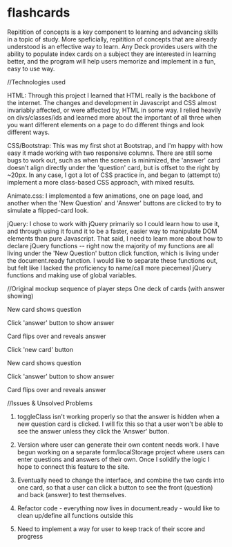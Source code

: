 
# flashcards



Repitition of concepts is a key component to learning and advancing skills in a topic of study. More speficially, repitition of concepts that are already understood is an effective way to learn. Any Deck provides users with the ability to populate index cards on a subject they are interested in learning better, and the program will help users memorize and implement in a fun, easy to use way.


//Technologies used

HTML: Through this project I learned that HTML really is the backbone of the internet. The changes and development in Javascript and CSS almost invariably affected, or were affected by, HTML in some way. I relied heavily on divs/classes/ids and learned more about the important of all three when you want different elements on a page to do different things and look different ways.

CSS/Bootstrap: This was my first shot at Bootstrap, and I'm happy with how easy it made working with two responsive columns. There are still some bugs to work out, such as when the screen is minimized, the 'answer' card doesn't align directly under the 'question' card, but is offset to the right by ~20px. In any case, I got a lot of CSS practice in, and began to (attempt to) implement a more class-based CSS approach, with mixed results.

Animate.css: I implemented a few animations, one on page load, and another when the 'New Question' and 'Answer' buttons are clicked to try to simulate a flipped-card look.

jQuery: I chose to work with jQuery primarily so I could learn how to use it, and through using it found it to be a faster, easier way to manipulate DOM elements than pure Javascript. That said, I need to learn more about how to declare jQuery functions -- right now the majority of my functions are all living under the 'New Question' button click function, which is living under the document.ready function. I would like to separate these functions out, but felt like I lacked the proficiency to name/call more piecemeal jQuery functions and making use of global variables.




//Original mockup sequence of player steps
One deck of cards (with answer showing)

New card shows question

Click 'answer' button to show answer 

Card flips over and reveals answer

Click 'new card' button

New card shows question

Click 'answer' button to show answer

Card flips over and reveals answer


//Issues & Unsolved Problems

1. toggleClass isn't working properly so that the answer is hidden when a new question card is clicked. I will fix this so that a user won't be able to see the answer unless they click the 'Answer' button.

2. Version where user can generate their own content needs work. I have begun working on a separate form/localStorage project where users can enter questions and answers of their own. Once I solidify the logic I hope to connect this feature to the site.

3. Eventually need to change the interface, and combine the two cards into one card, so that a user can click a button to see the front (question) and back (answer) to test themselves.

4. Refactor code - everything now lives in document.ready - would like to clean up/define all functions outside this

5. Need to implement a way for user to keep track of their score and progress

